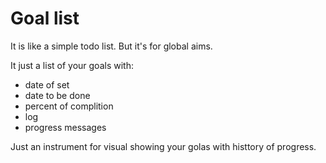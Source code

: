 Goal list
=========

It is like a simple todo list. But it's for global aims.

It just a list of your goals with:
* date of set
* date to be done
* percent of complition
* log 
* progress messages

Just an instrument for visual showing your golas with histtory of progress.
